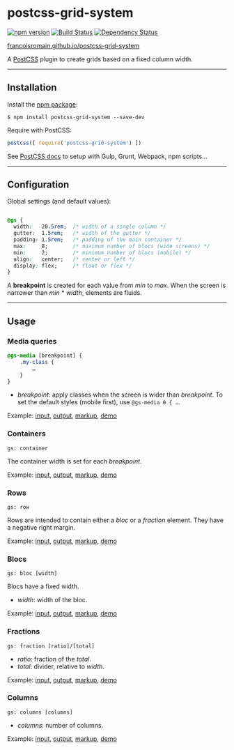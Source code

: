 # postcss-grid-system 

[![npm version][npm-img]][npm] [![Build Status][ci-img]][ci] [![Dependency Status][dep-img]][dep]

[francoisromain.github.io/postcss-grid-system][github.io]

A [PostCSS] plugin to create grids based on a fixed column width.

[github.io]: http://francoisromain.github.io/postcss-grid-system
[PostCSS]:   https://github.com/postcss/postcss
[ci-img]:    https://travis-ci.org/francoisromain/postcss-grid-system.svg
[ci]:        https://travis-ci.org/francoisromain/postcss-grid-system
[npm-img]:   https://badge.fury.io/js/postcss-grid-system.svg
[npm]:       https://badge.fury.io/js/postcss-grid-system
[dep-img]:   https://david-dm.org/francoisromain/postcss-grid-system.svg
[dep]:       https://david-dm.org/francoisromain/postcss-grid-system

* * * 

## Installation

Install the [npm package](https://www.npmjs.com/package/postcss-grid-system):

    $ npm install postcss-grid-system --save-dev

Require with PostCSS:

``` js
postcss([ require('postcss-grid-system') ])
```

See [PostCSS docs](https://github.com/postcss/postcss#usage) to setup with Gulp, Grunt, Webpack, npm scripts… 

* * * 

## Configuration

Global settings (and default values):

``` css

@gs {
  width:   20.5rem;  /* width of a single column */
  gutter:  1.5rem;   /* width of the gutter */
  padding: 1.5rem;   /* padding of the main container */
  max:     8;        /* maximum number of blocs (wide screens) */
  min:     2;        /* minimum number of blocs (mobile) */
  align:   center;   /* center or left */ 
  display: flex;     /* float or flex */  
}
```

A **breakpoint** is created for each value from _min_ to _max_. When the screen is narrower than _min_ * _width_, elements are fluids. 

* * * 

## Usage

### Media queries

``` css
@gs-media [breakpoint] {
    .my-class {
        …
    }
}
```

- _breakpoint_: apply classes when the screen is wider than _breakpoint_. To set the default styles (mobile first), use `@gs-media 0 { …`.

Example: [input](https://github.com/francoisromain/postcss-grid-system/blob/gh-pages/test/src/00.css), [output](https://github.com/francoisromain/postcss-grid-system/blob/gh-pages/test/dist/00.css), [markup](https://github.com/francoisromain/postcss-grid-system/blob/gh-pages/test/00.html), [demo](http://francoisromain.github.io/postcss-grid-system/test/00.html)

### Containers

`gs: container`

The container width is set for each _breakpoint_.

Example: [input](https://github.com/francoisromain/postcss-grid-system/blob/gh-pages/test/src/01.css), [output](https://github.com/francoisromain/postcss-grid-system/blob/gh-pages/test/dist/01.css), [markup](https://github.com/francoisromain/postcss-grid-system/blob/gh-pages/test/01.html), [demo](http://francoisromain.github.io/postcss-grid-system/test/01.html)

### Rows

`gs: row`

Rows are intended to contain either a _bloc_ or a _fraction_ element. They have a negative right margin.

Example: [input](https://github.com/francoisromain/postcss-grid-system/blob/gh-pages/test/src/02.css), [output](https://github.com/francoisromain/postcss-grid-system/blob/gh-pages/test/dist/02.css), [markup](https://github.com/francoisromain/postcss-grid-system/blob/gh-pages/test/02.html), [demo](http://francoisromain.github.io/postcss-grid-system/test/02.html)

### Blocs

`gs: bloc [width]`

Blocs have a fixed width.

- _width_: width of the bloc.

Example: [input](https://github.com/francoisromain/postcss-grid-system/blob/gh-pages/test/src/03.css), [output](https://github.com/francoisromain/postcss-grid-system/blob/gh-pages/test/dist/03.css), [markup](https://github.com/francoisromain/postcss-grid-system/blob/gh-pages/test/03.html), [demo](http://francoisromain.github.io/postcss-grid-system/test/03.html)

### Fractions

`gs: fraction [ratio]/[total]`

- _ratio_: fraction of the _total_.
- _total_: divider, relative to _width_.

Example: [input](https://github.com/francoisromain/postcss-grid-system/blob/gh-pages/test/src/05.css), [output](https://github.com/francoisromain/postcss-grid-system/blob/gh-pages/test/dist/05.css), [markup](https://github.com/francoisromain/postcss-grid-system/blob/gh-pages/test/05.html), [demo](http://francoisromain.github.io/postcss-grid-system/test/05.html)


### Columns

`gs: columns [columns]`

- _columns_: number of columns.

Example: [input](https://github.com/francoisromain/postcss-grid-system/blob/gh-pages/test/src/06.css), [output](https://github.com/francoisromain/postcss-grid-system/blob/gh-pages/test/dist/06.css), [markup](https://github.com/francoisromain/postcss-grid-system/blob/gh-pages/test/06.html), [demo](http://francoisromain.github.io/postcss-grid-system/test/06.html)

